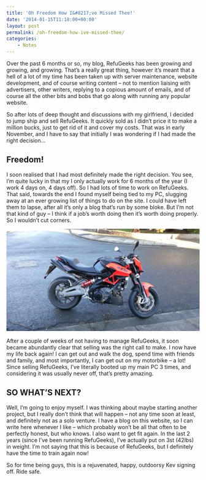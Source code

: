 ```yaml
---
title: 'Oh Freedom How I&#8217;ve Missed Thee!'
date: '2014-01-15T11:18:00+00:00'
layout: post
permalink: /oh-freedom-how-ive-missed-thee/
categories:
    - Notes
---
```


Over the past 6 months or so, my blog, RefuGeeks has been growing and growing, and growing. That’s a really great thing, however it’s meant that a hell of a lot of my time has been taken up with server maintenance, website development, and of course writing content – not to mention liaising with advertisers, other writers, replying to a copious amount of emails, and of course all the other bits and bobs that go along with running any popular website.

So after lots of deep thought and discussions with my girlfriend, I decided to jump ship and sell RefuGeeks. It quickly sold as I didn’t price it to make a million bucks, just to get rid of it and cover my costs. That was in early November, and I have to say that initially I was wondering if I had made the right decision…

## Freedom!

I soon realised that I had most definitely made the right decision. You see, I’m quite lucky in that my I only actually work for 6 months of the year (I work 4 days on, 4 days off). So I had lots of time to work on RefuGeeks. That said, towards the end I found myself being tied to my PC, slugging away at an ever growing list of things to do on the site. I could have left them to lapse, after all it’s only a blog that’s run by some bloke. But I’m not that kind of guy – I think if a job’s worth doing then it’s worth doing properly. So I wouldn’t cut corners.

![My Aprilia Shiver](/assets/images/shiver.webp)

After a couple of weeks of not having to manage RefuGeeks, it soon became abundantly clear that selling was the right call to make. I now have my life back again! I can get out and walk the dog, spend time with friends and family, and most importantly, I can get out on my motorbike – a lot! Since selling RefuGeeks, I’ve literally booted up my main PC 3 times, and considering it was usually never off, that’s pretty amazing.

## SO WHAT’S NEXT?

Well, I’m going to enjoy myself. I was thinking about maybe starting another project, but I really don’t think that will happen – not any time soon at least, and definitely not as a solo venture. I have a blog on this website, so I can write here whenever I like – which probably won’t be all that often to be perfectly honest, but who knows. I also want to get fit again. In the last 2 years (since I’ve been running RefuGeeks), I’ve actually put on 3st (42lbs) in weight. I’m not saying that this is because of RefuGeeks, but I definitely have the time to train again now!

So for time being guys, this is a rejuvenated, happy, outdoorsy Kev signing off. Ride safe.